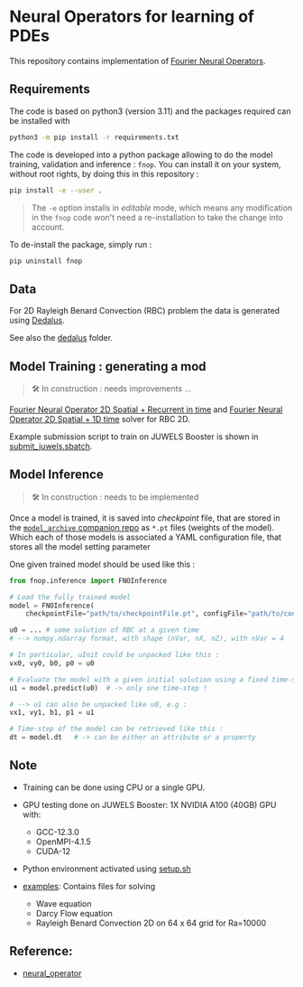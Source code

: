 # Neural Operators for learning of PDEs

This repository contains implementation of [Fourier Neural Operators](https://arxiv.org/abs/2010.08895).

## Requirements

The code is based on python3 (version 3.11) and the packages required can be installed with

```bash
python3 -m pip install -r requirements.txt
```

The code is developed into a python package allowing to do the model training, validation and inference :
`fnop`. You can install it on your system, without root rights, by doing this in this repository :

```bash
pip install -e --user .
```

> The `-e` option installs in _editable_ mode, which means any modification in the `fnop` code won't need a re-installation to take the change into account.

To de-install the package, simply run :

```bash
pip uninstall fnop
```

## Data

For 2D Rayleigh Benard Convection (RBC) problem the data is generated using [Dedalus](https://dedalus-project.readthedocs.io/en/latest/pages/examples/ivp_2d_rayleigh_benard.html).

See also the [dedalus](./dedalus/) folder.


## Model Training : generating a mod

> 🛠️ In construction : needs improvements ...

[Fourier Neural Operator 2D Spatial + Recurrent in time](./fnop/models/fno2d_recurrent.py) and [Fourier Neural Operator 2D Spatial + 1D time](./fnop/models/fno3d.py) solver for RBC 2D.

Example submission script to train on JUWELS Booster is shown in [submit_juwels.sbatch](./launch_scripts/submit_juwels.sbatch.sh).

## Model Inference

> 🛠️ In construction : needs to be implemented

Once a model is trained, it is saved into _checkpoint_ file, that are stored in the [`model_archive` companion repo](https://codebase.helmholtz.cloud/neuralpint/model_archive) as `*.pt` files 
(weights of the model).
Which each of those models is associated a YAML configuration file, that stores all the model setting
parameter

One given trained model should be used like this :

```python
from fnop.inference import FNOInference

# Load the fully trained model
model = FNOInference(
	checkpointFile="path/to/checkpointFile.pt", configFile="path/to/configFile.yaml")

u0 = ... # some solution of RBC at a given time
# --> numpy.ndarray format, with shape (nVar, nX, nZ), with nVar = 4

# In particular, uInit could be unpacked like this :
vx0, vy0, b0, p0 = u0

# Evaluate the model with a given initial solution using a fixed time-step
u1 = model.predict(u0)  # -> only one time-step !

# --> u1 can also be unpacked like u0, e.g :
vx1, vy1, b1, p1 = u1

# Time-step of the model can be retrieved like this :
dt = model.dt 	# -> can be either an attribute or a property
```

## Note

- Training can be done using CPU or a single GPU.

- GPU testing done on JUWELS Booster: 1X NVIDIA A100 (40GB) GPU with:
	- GCC-12.3.0 
	- OpenMPI-4.1.5 
	- CUDA-12 

- Python environment activated using [setup.sh](./setup.sh)
- [examples](./examples/): Contains files for solving 
	- Wave equation
	- Darcy Flow equation
	- Rayleigh Benard Convection 2D on 64 x 64 grid for Ra=10000 
	
## Reference:

- [neural_operator](https://github.com/neuraloperator/neuraloperator.git)